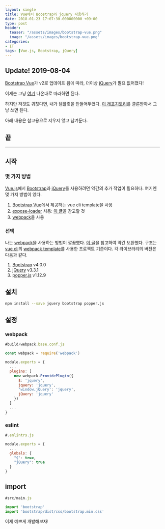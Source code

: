 ```yaml
---
layout: single
title: Vue에서 Boostrap와 jquery 사용하기
date: 2018-01-23 17:07:30.000000000 +09:00
type: post
header:
  teaser: "/assets/images/bootstrap-vue.png"
  image: "/assets/images/bootstrap-vue.png"
categories:
- IT
tags: [Vue.js, Bootstrap, jQuery]
---
```


## Update! 2019-08-04

[Bootstrap Vue]가 v2로 업데이트 됨에 따라, 더이상 [jQuery]가 필요 없어졌다!

이제는 그냥 [여기](https://bootstrap-vue.js.org/docs#using-module-bundlers) 나온대로 따라하면 된다.

하지만 저것도 귀찮다면, 내가 템플릿을 만들어두었다. [이 레포지토리](https://github.com/LoveMeWithoutAll/vue-bootstrap-template)를 클론받아서 그냥 쓰면 된다.

아래 내용은 참고용으로 지우지 않고 남겨둔다.

## 끝

------------

## 시작

### 몇 가지 방법

[Vue.js]에서 [Bootstrap]과 [jQuery]를 사용하려면 약간의 추가 작업이 필요하다. 여기엔 몇 가지 방법이 있다.

1. [Bootstrap Vue]에서 제공하는 vue cli template을 사용
1. [expose-loader] 사용: [이 글](http://vuejs.kr/jekyll/update/2017/03/02/vuejs-jquery-bootstrap/)을 참고할 것
1. [webpack]을 사용

### 선택

나는 [webpack]을 사용하는 방법이 깔끔했다. [이 글](https://brendaniel.github.io/2017/11/17/Vue에서-jquery와-bootstrap-전역으로-사용하기/)을 참고하여 약간 보완했다. 구조는 [vue cli]의 [webpack template](https://github.com/vuejs-templates/webpack)를 사용한 프로젝트 기준이다. 각 라이브러리의 버전은 다음과 같다.

1. [Bootstrap] v4.0.0
1. [jQuery] v3.3.1
1. [popper.js] v1.12.9

## 설치

```bash
npm install --save jquery bootstrap popper.js
```

## 설정

### webpack

```javascript
#build/webpack.base.conf.js

const webpack = require('webpack')

module.exports = {
  ...
  plugins: [
    new webpack.ProvidePlugin({
      $: 'jquery',
      jquery: 'jquery',
      'window.jQuery': 'jquery',
      jQuery: 'jquery'
    })
  ]
  ...
}
```

### eslint

```javascript
#.enlintrs.js

module.exports = {
  ...
  globals: {
    "$": true,
    "jQuery": true
  }
}
```

## import

```javascript
#src/main.js

import 'bootstrap'
import 'bootstrap/dist/css/bootstrap.min.css'
```

이제 예쁘게 개발해보자!

[Vue.js]: https://vuejs.org
[jQuery]: https://jquery.com
[Bootstrap]: http://getbootstrap.com
[Bootstrap Vue]: https://bootstrap-vue.js.org
[expose-loader]: https://github.com/webpack-contrib/expose-loader
[webpack]: https://webpack.js.org
[vue cli]: https://github.com/vuejs/vue-cli
[popper.js]: https://popper.js.org